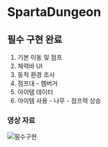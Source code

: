 # SpartaDungeon
 
## 필수 구현 완료
1. 기본 이동 및 점프
2. 체력바 UI
3. 동적 환경 조사
4. 점프대 - 햄버거
5. 아이템 데이터
6. 아이템 사용 - 나무 - 점프력 상승

### 영상 자료
![필수구현](https://github.com/BY0808/SpartaDungeon/assets/166494058/a1a317e5-bf7d-4c81-8a9a-b6a4b5aea270)
